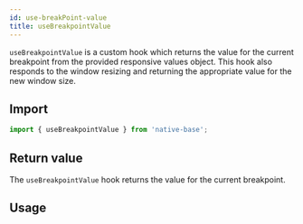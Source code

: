 ```yaml
---
id: use-breakPoint-value
title: useBreakpointValue
---
```


`useBreakpointValue` is a custom hook which returns the value for the current breakpoint from the provided responsive values object. This hook also responds to the window resizing and returning the appropriate value for the new window size.

## **Import**

```jsx
import { useBreakpointValue } from 'native-base';
```

## **Return value**

The `useBreakpointValue` hook returns the value for the current breakpoint.

## Usage

```ComponentSnackPlayer path=hooks,useBreakpointValue,usage.tsx

```
